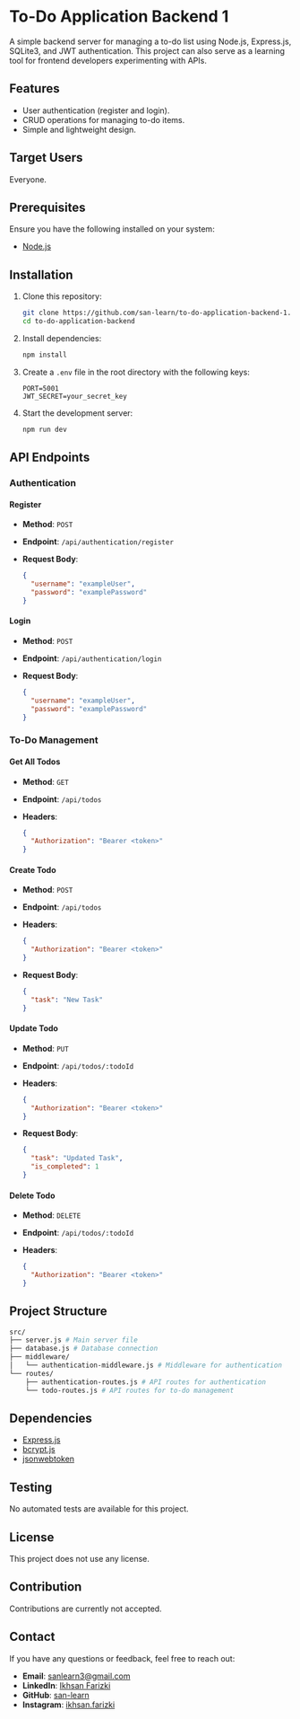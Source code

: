 # To-Do Application Backend 1

A simple backend server for managing a to-do list using Node.js, Express.js, SQLite3, and JWT authentication. This project can also serve as a learning tool for frontend developers experimenting with APIs.

## Features

- User authentication (register and login).
- CRUD operations for managing to-do items.
- Simple and lightweight design.

## Target Users

Everyone.

## Prerequisites

Ensure you have the following installed on your system:

- [Node.js](https://nodejs.org)

## Installation

1. Clone this repository:

   ```bash
   git clone https://github.com/san-learn/to-do-application-backend-1.git
   cd to-do-application-backend
   ```

2. Install dependencies:

   ```bash
   npm install
   ```

3. Create a `.env` file in the root directory with the following keys:

   ```env
   PORT=5001
   JWT_SECRET=your_secret_key
   ```

4. Start the development server:

   ```bash
   npm run dev
   ```

## API Endpoints

### Authentication

#### Register

- **Method**: `POST`
- **Endpoint**: `/api/authentication/register`
- **Request Body**:

  ```json
  {
    "username": "exampleUser",
    "password": "examplePassword"
  }
  ```

#### Login

- **Method**: `POST`
- **Endpoint**: `/api/authentication/login`
- **Request Body**:

  ```json
  {
    "username": "exampleUser",
    "password": "examplePassword"
  }
  ```

### To-Do Management

#### Get All Todos

- **Method**: `GET`
- **Endpoint**: `/api/todos`
- **Headers**:

  ```json
  {
    "Authorization": "Bearer <token>"
  }
  ```

#### Create Todo

- **Method**: `POST`
- **Endpoint**: `/api/todos`
- **Headers**:

  ```json
  {
    "Authorization": "Bearer <token>"
  }
  ```

- **Request Body**:

  ```json
  {
    "task": "New Task"
  }
  ```

#### Update Todo

- **Method**: `PUT`
- **Endpoint**: `/api/todos/:todoId`
- **Headers**:

  ```json
  {
    "Authorization": "Bearer <token>"
  }
  ```

- **Request Body**:

  ```json
  {
    "task": "Updated Task",
    "is_completed": 1
  }
  ```

#### Delete Todo

- **Method**: `DELETE`
- **Endpoint**: `/api/todos/:todoId`
- **Headers**:

  ```json
  {
    "Authorization": "Bearer <token>"
  }
  ```

## Project Structure

```bash
src/
├── server.js # Main server file
├── database.js # Database connection
├── middleware/
│   └── authentication-middleware.js # Middleware for authentication
└── routes/
    ├── authentication-routes.js # API routes for authentication
    └── todo-routes.js # API routes for to-do management
```

## Dependencies

- [Express.js](https://expressjs.com)
- [bcrypt.js](https://www.npmjs.com/package/bcryptjs)
- [jsonwebtoken](https://www.npmjs.com/package/jsonwebtoken)

## Testing

No automated tests are available for this project.

## License

This project does not use any license.

## Contribution

Contributions are currently not accepted.

## Contact

If you have any questions or feedback, feel free to reach out:

- **Email**: [sanlearn3@gmail.com](mailto:sanlearn3@gmail.com)
- **LinkedIn**: [Ikhsan Farizki](https://www.linkedin.com/in/ikhsan-farizki/)
- **GitHub**: [san-learn](https://github.com/san-learn)
- **Instagram**: [ikhsan.farizki](https://www.instagram.com/ikhsan.farizki/)
